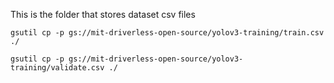 This is the folder that stores dataset csv files

```
gsutil cp -p gs://mit-driverless-open-source/yolov3-training/train.csv ./
```
```
gsutil cp -p gs://mit-driverless-open-source/yolov3-training/validate.csv ./
```